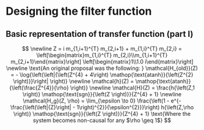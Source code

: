 # Designing the filter function
## Basic representation of transfer function (part I)

$$
 \newline Z =  i m_{1,i+1}^{T} m_{2,i+1} + m_{1,i}^{T} m_{2,i}  =  \left[\begin{matrix}m_{1,i}^{T} m_{2,i}\\m_{1,i+1}^{T} m_{2,i+1}\end{matrix}\right] \left[\begin{matrix}1\\1.0 i\end{matrix}\right] \newline \text{An original proposal was the following: } \mathcal{H_{old}}(Z) =  - \log{\left(\left|{\left(Z^{4} + 4\right) \mathop{\text{atanh}}{\left(Z^{2} \right)}}\right| \right)} \newline \mathcal{h}(Z) =  \mathop{\text{atanh}}{\left(\frac{Z^{4}}{\rho} \right)} \newline \mathcal{H}(Z) =  \frac{h{\left(Z,1 \right)} \mathop{\text{sgn}}{\left(Z \right)}}{Z^{4} + 1} \newline \mathcal{H_g}(Z, \rho) =  \lim_{\epsilon \to 0} \frac{\left(1 - e^{- \frac{\left(\left|{Z}\right| - 1\right)^{2}}{\epsilon^{2}}}\right) h{\left(Z,\rho \right)} \mathop{\text{sgn}}{\left(Z \right)}}{Z^{4} + 1} \text{Where the system becomes non-causal for any $\rho \geq 1$}
$$
